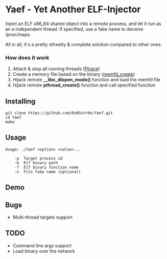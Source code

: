 # Yaef - Yet Another ELF-Injector
Inject an ELF x86_64 shared object into a remote process, and let 
it run as an a independent thread. If specified, use a fake name
to deceive /proc/maps.

All in all, it's a pretty sthealty & complete solution compared to other ones.

### How does it work
 1. Attach & stop all running threads ([Ptrace](https://www.kernel.org/doc/Documentation/security/Yama.txt))
 2. Create a memory file based on the binary ([memfd_create](http://man7.org/linux/man-pages/man2/memfd_create.2.html))
 3. Hijack remote **__libc_dlopen_mode()** function and load the memfd file
 4. Hijack remote **pthread_create()** function and call specified function

## Installing
``` 
git clone https://github.com/0xN3utr0n/Yaef.git
cd Yaef
make 
```

## Usage
```
Usage: ./Yaef <option> <value>...

	-p	Target process id
	-b	Elf binary path
	-f	Elf binary function name
	-n	File fake name (optional)
```
## Demo

## Bugs
* Multi-thread targets support

## TODO
* Command line args support
* Load binary over the network
